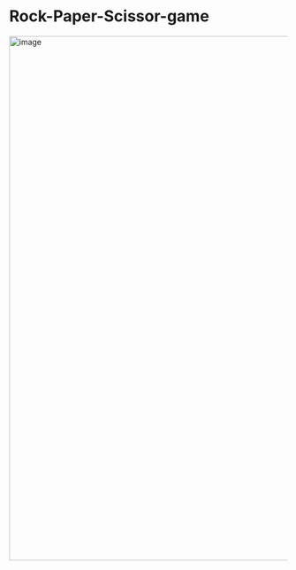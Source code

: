 # Rock-Paper-Scissor-game
<img width="948" alt="image" src="https://github.com/HrishikaVaishnavi/Rock-Paper-Scissor-game/assets/154629134/62bb123a-8f3f-4853-98c3-2f73988465e1">
